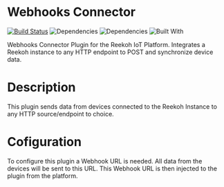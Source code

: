 # Webhooks Connector
[![Build Status](https://travis-ci.org/Reekoh/webhooks-connector.svg)](https://travis-ci.org/Reekoh/webhooks-connector)
![Dependencies](https://img.shields.io/david/Reekoh/webhooks-connector.svg)
![Dependencies](https://img.shields.io/david/dev/Reekoh/webhooks-connector.svg)
![Built With](https://img.shields.io/badge/built%20with-gulp-red.svg)

Webhooks Connector Plugin for the Reekoh IoT Platform. Integrates a Reekoh instance to any HTTP endpoint to POST and synchronize device data.

# Description
This plugin sends data from devices connected to the Reekoh Instance to any HTTP source/endpoint to choice.

# Cofiguration
To configure this plugin a Webhook URL is needed. All data from the devices will be sent to this URL.
This Webhook URL is then injected to the plugin from the platform.